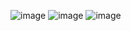 ![image](https://github.com/user-attachments/assets/2f645eec-b383-40ca-a9a7-85db73a3716b)
![image](https://github.com/user-attachments/assets/89ca6f7e-7c2d-4f91-9b19-5b2c95ea6620)
![image](https://github.com/user-attachments/assets/15ea3f09-0907-4040-ba3f-9fd81ceef9b1)
